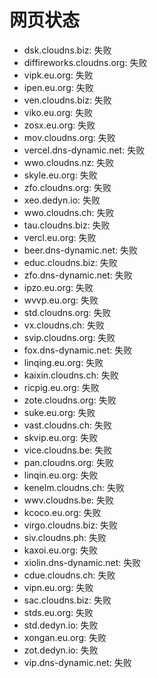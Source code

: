 # 网页状态
- dsk.cloudns.biz: 失败
- diffireworks.cloudns.org: 失败
- vipk.eu.org: 失败
- ipen.eu.org: 失败
- ven.cloudns.biz: 失败
- viko.eu.org: 失败
- zosx.eu.org: 失败
- mov.cloudns.org: 失败
- vercel.dns-dynamic.net: 失败
- wwo.cloudns.nz: 失败
- skyle.eu.org: 失败
- zfo.cloudns.org: 失败
- xeo.dedyn.io: 失败
- wwo.cloudns.ch: 失败
- tau.cloudns.biz: 失败
- vercl.eu.org: 失败
- beer.dns-dynamic.net: 失败
- educ.cloudns.biz: 失败
- zfo.dns-dynamic.net: 失败
- ipzo.eu.org: 失败
- wvvp.eu.org: 失败
- std.cloudns.org: 失败
- vx.cloudns.ch: 失败
- svip.cloudns.org: 失败
- fox.dns-dynamic.net: 失败
- linqing.eu.org: 失败
- kaixin.cloudns.ch: 失败
- ricpig.eu.org: 失败
- zote.cloudns.org: 失败
- suke.eu.org: 失败
- vast.cloudns.ch: 失败
- skvip.eu.org: 失败
- vice.cloudns.be: 失败
- pan.cloudns.org: 失败
- linqin.eu.org: 失败
- kenelm.cloudns.ch: 失败
- wwv.cloudns.be: 失败
- kcoco.eu.org: 失败
- virgo.cloudns.biz: 失败
- siv.cloudns.ph: 失败
- kaxoi.eu.org: 失败
- xiolin.dns-dynamic.net: 失败
- cdue.cloudns.ch: 失败
- vipn.eu.org: 失败
- sac.cloudns.biz: 失败
- stds.eu.org: 失败
- std.dedyn.io: 失败
- xongan.eu.org: 失败
- zot.dedyn.io: 失败
- vip.dns-dynamic.net: 失败
